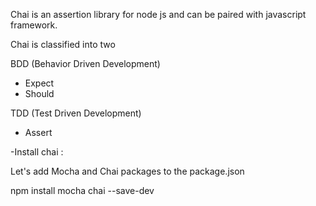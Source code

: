 Chai is an assertion library for node js and can be paired with javascript framework.

Chai is classified into two

BDD (Behavior Driven Development)

 * Expect
 * Should

TDD (Test Driven Development)

 * Assert

 -Install chai :

Let's add Mocha and Chai packages to the package.json

npm install mocha chai --save-dev
